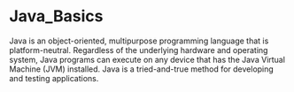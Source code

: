 # Java_Basics
Java is an object-oriented, multipurpose programming language that is platform-neutral. Regardless of the underlying hardware and operating system, Java programs can execute on any device that has the Java Virtual Machine (JVM) installed. Java is a tried-and-true method for developing and testing applications. 
